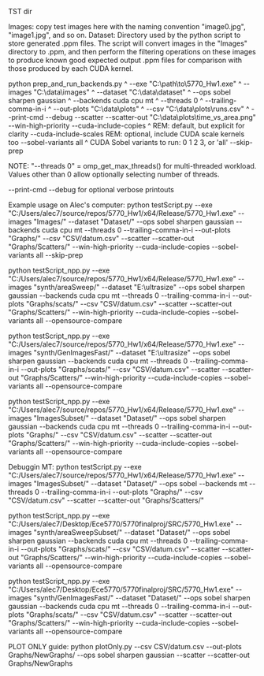 TST dir

Images: copy test images here with the naming convention "image0.jpg", "image1.jpg", and so on.
Dataset: Directory used by the python script to store generated .ppm files. The script will convert images in the "Images" directory to .ppm, and then perform the filtering operations on these images to produce known good expected output .ppm files for comparison with those produced by each CUDA kernel. 

python prep_and_run_backends.py ^
  --exe "C:\path\to\5770_Hw1.exe" ^
  --images "C:\data\images" ^
  --dataset "C:\data\dataset" ^
  --ops sobel sharpen gaussian ^
  --backends cuda cpu mt ^
  --threads 0 ^
  --trailing-comma-in-i ^
  --out-plots "C:\data\plots" ^
  --csv "C:\data\plots\runs.csv" ^
  --print-cmd --debug
  --scatter --scatter-out "C:\data\plots\time_vs_area.png"
  --win-high-priority 
  --cuda-include-copies        ^  REM: default, but explicit for clarity
  --cuda-include-scales           REM: optional, include CUDA scale kernels too
  --sobel-variants all ^        CUDA Sobel variants to run: 0 1 2 3, or 'all'
  --skip-prep

NOTE: "--threads 0" = omp_get_max_threads() for multi-threaded workload. Values other than 0 allow optionally selecting number of threads. 

--print-cmd --debug for optional verbose printouts 


Example usage on Alec's computer:
python testScript.py --exe "C:/Users/alec7/source/repos/5770_Hw1/x64/Release/5770_Hw1.exe" --images "Images/" --dataset "Dataset/" --ops sobel sharpen gaussian --backends cuda cpu mt --threads 0 --trailing-comma-in-i --out-plots "Graphs/" --csv "CSV/datum.csv" --scatter --scatter-out "Graphs/Scatters/" --win-high-priority --cuda-include-copies --sobel-variants all --skip-prep


python testScript_npp.py --exe "C:/Users/alec7/source/repos/5770_Hw1/x64/Release/5770_Hw1.exe" --images "synth/areaSweep/" --dataset "E:\ultrasize" --ops sobel sharpen gaussian --backends cuda cpu mt --threads 0 --trailing-comma-in-i --out-plots "Graphs/scats/" --csv "CSV/datum.csv" --scatter --scatter-out "Graphs/Scatters/" --win-high-priority --cuda-include-copies --sobel-variants all --opensource-compare

python testScript_npp.py --exe "C:/Users/alec7/source/repos/5770_Hw1/x64/Release/5770_Hw1.exe" --images "synth/GenImagesFast/" --dataset "E:\ultrasize" --ops sobel sharpen gaussian --backends cuda cpu mt --threads 0 --trailing-comma-in-i --out-plots "Graphs/scats/" --csv "CSV/datum.csv" --scatter --scatter-out "Graphs/Scatters/" --win-high-priority --cuda-include-copies --sobel-variants all --opensource-compare



python testScript_npp.py --exe "C:/Users/alec7/source/repos/5770_Hw1/x64/Release/5770_Hw1.exe" --images "ImagesSubset/" --dataset "Dataset/" --ops sobel sharpen gaussian --backends cuda cpu mt --threads 0 --trailing-comma-in-i --out-plots "Graphs/" --csv "CSV/datum.csv" --scatter --scatter-out "Graphs/Scatters/" --win-high-priority --cuda-include-copies --sobel-variants all --opensource-compare

Debuggin MT:
python testScript.py --exe "C:/Users/alec7/source/repos/5770_Hw1/x64/Release/5770_Hw1.exe" --images "ImagesSubset/" --dataset "Dataset/" --ops sobel --backends mt --threads 0 --trailing-comma-in-i --out-plots "Graphs/" --csv "CSV/datum.csv" --scatter --scatter-out "Graphs/Scatters/"




python testScript_npp.py --exe "C:/Users/alec7/Desktop/Ece5770/5770finalproj/SRC/5770_Hw1.exe" --images "synth/areaSweepSubset/" --dataset "Dataset/" --ops sobel sharpen gaussian --backends cuda cpu mt --threads 0 --trailing-comma-in-i --out-plots "Graphs/scats/" --csv "CSV/datum.csv" --scatter --scatter-out "Graphs/Scatters/" --win-high-priority --cuda-include-copies --sobel-variants all --opensource-compare


python testScript_npp.py --exe "C:/Users/alec7/Desktop/Ece5770/5770finalproj/SRC/5770_Hw1.exe" --images "synth/GenImagesFast/" --dataset "Dataset/" --ops sobel sharpen gaussian --backends cuda cpu mt --threads 0 --trailing-comma-in-i --out-plots "Graphs/scats/" --csv "CSV/datum.csv" --scatter --scatter-out "Graphs/Scatters/" --win-high-priority --cuda-include-copies --sobel-variants all --opensource-compare


PLOT ONLY guide:
python plotOnly.py --csv CSV/datum.csv --out-plots Graphs/NewGraphs/ --ops sobel sharpen gaussian --scatter --scatter-out Graphs/NewGraphs